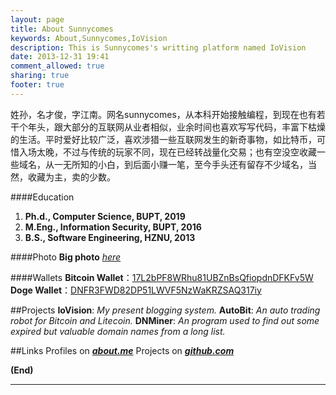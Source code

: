 ```yaml
---
layout: page
title: About Sunnycomes
keywords: About,Sunnycomes,IoVision
description: This is Sunnycomes's writting platform named IoVision
date: 2013-12-31 19:41
comment_allowed: true
sharing: true
footer: true
---
```


姓孙，名才俊，字江南。网名sunnycomes，从本科开始接触编程，到现在也有若干个年头，跟大部分的互联网从业者相似，业余时间也喜欢写写代码，丰富下枯燥的生活。平时爱好比较广泛，喜欢涉猎一些互联网发生的新奇事物，如比特币，可惜入场太晚，不过与传统的玩家不同，现在已经转战量化交易；也有空没空收藏一些域名，从一无所知的小白，到后面小赚一笔，至今手头还有留存不少域名，当然，收藏为主，卖的少数。

####Education
1. **Ph.d., Computer Science, BUPT, 2019**
1. **M.Eng., Information Security, BUPT, 2016**
1. **B.S., Software Engineering, HZNU, 2013**

####Photo
**Big photo** *[here](https://dn-iovi.qbox.me/me.png)*

####Wallets
**Bitcoin Wallet**：<a href="https://blockchain.info/address/17L2bPF8WRhu81UBZnBsQfiopdnDFKFv5W" target="_blank">17L2bPF8WRhu81UBZnBsQfiopdnDFKFv5W</a>
**Doge Wallet**：<a href="https://dogechain.info/address/DNFR3FWD82DP51LWVF5NzWaKRZSAQ317iy" target="_blank">DNFR3FWD82DP51LWVF5NzWaKRZSAQ317iy</a>

##Projects
**IoVision**: *My present blogging system.*
**AutoBit**: *An auto trading robot for Bitcoin and Litecoin.*
**DNMiner**: *An program used to find out some expired but valuable domain names from a long list.*

##Links
Profiles on ***[about.me](http://www.about.me/sunnycomes)***
Projects on ***[github.com](http://www.github.com/sunnycomes)***

**(End)**

-----------------
<br/>
